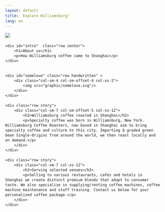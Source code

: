```yaml
---
layout: default
title:  Explore Williamsburg!
lang: en
---
```



<div class="container">
	<div id="polaroid1" class="cup parallax" data-stellar-ratio="0.6" >
		<img class="desktop-only" src="//:0" data-desktop-src="images/polaroid1.png"/>
	</div>

	<div id="intro"  class="row center">
		<h1>About us</h1>
		<p>How Williamsburg coffee came to Shanghai</p>
	</div> 


	<div id="somelove" class="row handwritten" >
		<div class="col-sm-4 col-sm-offset-4 col-xs-2">
			<img src="graphic/somelove.svg"/>
		</div>
	</div>

	<div class="row story">
		<div class="col-sm-7 col-sm-offset-5 col-xs-12">
			<h2>Williamsburg coffee roasted in Shanghai</h2>
			<p>Specialty coffee was born in Williamsburg, New York. Williamsburg Coffee Roasters, now based in Shanghai aim to bring specialty coffee and culture to this city. Importing Q graded green bean Single-Origins from around the world, we then roast locally and on demand.</p>
		</div>
	</div>

	<div class="row story">
		<div class="col-sm-7 col-xs-12">
			<h2>Serving selected venues</h2>
			<p>Selling to various restaurants, cafés and hotels in Shanghai we create distinct premium blends that adapt to consumer taste. We also specialize in supplying/renting coffee machines, coffee machine maintenance and staff training. Contact us below for your personalized coffee package.</p>
		</div>
	</div>

</div>